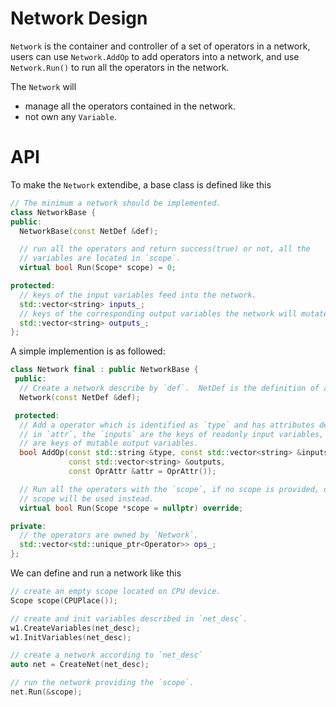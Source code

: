 # Network Design

`Network` is the container and controller of a set of operators in a network, users can use `Network.AddOp` to add operators into a network, 
and use `Network.Run()` to run all the operators in the network.

The `Network` will

- manage all the operators contained in the network.
- not own any `Variable`.

# API

To make the `Network` extendibe, a base class is defined like this

```c++
// The minimum a network should be implemented.
class NetworkBase {
public:
  NetworkBase(const NetDef &def);

  // run all the operators and return success(true) or not, all the 
  // variables are located in `scope`.
  virtual bool Run(Scope* scope) = 0;

protected:
  // keys of the input variables feed into the network.
  std::vector<string> inputs_;
  // keys of the corresponding output variables the network will mutate.
  std::vector<string> outputs_;
};
```

A simple implemention is as followed:

```c++
class Network final : public NetworkBase {
 public:
  // Create a network describe by `def`.  NetDef is the definition of a network.
  Network(const NetDef &def);

 protected:
  // Add a operator which is identified as `type` and has attributes described
  // in `attr`, the `inputs` are the keys of readonly input variables, `outputs`
  // are keys of mutable output variables.
  bool AddOp(const std::string &type, const std::vector<string> &inputs,
             const std::vector<string> &outputs,
             const OprAttr &attr = OprAttr());

  // Run all the operators with the `scope`, if no scope is provided, default
  // scope will be used instead.
  virtual bool Run(Scope *scope = nullptr) override;

private:
  // the operators are owned by `Network`.
  std::vector<std::unique_ptr<Operator>> ops_;
};
```

We can define and run a network like this

```c++
// create an empty scope located on CPU device.
Scope scope(CPUPlace());

// create and init variables described in `net_desc`.
w1.CreateVariables(net_desc);
w1.InitVariables(net_desc);

// create a network according to `net_desc`
auto net = CreateNet(net_desc);

// run the network providing the `scope`.
net.Run(&scope);
```

